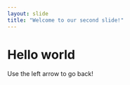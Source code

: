 ```yaml
---
layout: slide
title: "Welcome to our second slide!"
---
```

<h1>Hello world </h1>
Use the left arrow to go back!
